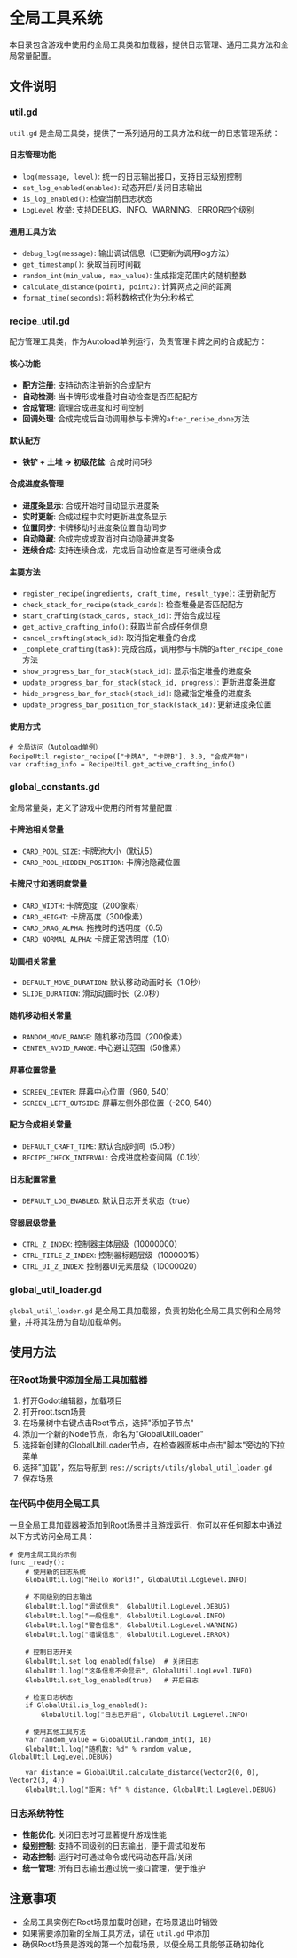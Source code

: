 # 全局工具系统

本目录包含游戏中使用的全局工具类和加载器，提供日志管理、通用工具方法和全局常量配置。

## 文件说明

### util.gd

`util.gd` 是全局工具类，提供了一系列通用的工具方法和统一的日志管理系统：

#### 日志管理功能
- `log(message, level)`: 统一的日志输出接口，支持日志级别控制
- `set_log_enabled(enabled)`: 动态开启/关闭日志输出
- `is_log_enabled()`: 检查当前日志状态
- `LogLevel` 枚举: 支持DEBUG、INFO、WARNING、ERROR四个级别

#### 通用工具方法
- `debug_log(message)`: 输出调试信息（已更新为调用log方法）
- `get_timestamp()`: 获取当前时间戳
- `random_int(min_value, max_value)`: 生成指定范围内的随机整数
- `calculate_distance(point1, point2)`: 计算两点之间的距离
- `format_time(seconds)`: 将秒数格式化为分:秒格式

### recipe_util.gd

配方管理工具类，作为Autoload单例运行，负责管理卡牌之间的合成配方：

#### 核心功能
- **配方注册**: 支持动态注册新的合成配方
- **自动检测**: 当卡牌形成堆叠时自动检查是否匹配配方
- **合成管理**: 管理合成进度和时间控制
- **回调处理**: 合成完成后自动调用参与卡牌的`after_recipe_done`方法

#### 默认配方
- **铁铲 + 土堆 → 初级花盆**: 合成时间5秒

#### 合成进度条管理
- **进度条显示**: 合成开始时自动显示进度条
- **实时更新**: 合成过程中实时更新进度条显示
- **位置同步**: 卡牌移动时进度条位置自动同步
- **自动隐藏**: 合成完成或取消时自动隐藏进度条
- **连续合成**: 支持连续合成，完成后自动检查是否可继续合成

#### 主要方法
- `register_recipe(ingredients, craft_time, result_type)`: 注册新配方
- `check_stack_for_recipe(stack_cards)`: 检查堆叠是否匹配配方
- `start_crafting(stack_cards, stack_id)`: 开始合成过程
- `get_active_crafting_info()`: 获取当前合成任务信息
- `cancel_crafting(stack_id)`: 取消指定堆叠的合成
- `_complete_crafting(task)`: 完成合成，调用参与卡牌的`after_recipe_done`方法
- `show_progress_bar_for_stack(stack_id)`: 显示指定堆叠的进度条
- `update_progress_bar_for_stack(stack_id, progress)`: 更新进度条进度
- `hide_progress_bar_for_stack(stack_id)`: 隐藏指定堆叠的进度条
- `update_progress_bar_position_for_stack(stack_id)`: 更新进度条位置

#### 使用方式
```gdscript
# 全局访问（Autoload单例）
RecipeUtil.register_recipe(["卡牌A", "卡牌B"], 3.0, "合成产物")
var crafting_info = RecipeUtil.get_active_crafting_info()
```

### global_constants.gd

全局常量类，定义了游戏中使用的所有常量配置：

#### 卡牌池相关常量
- `CARD_POOL_SIZE`: 卡牌池大小（默认5）
- `CARD_POOL_HIDDEN_POSITION`: 卡牌池隐藏位置

#### 卡牌尺寸和透明度常量
- `CARD_WIDTH`: 卡牌宽度（200像素）
- `CARD_HEIGHT`: 卡牌高度（300像素）
- `CARD_DRAG_ALPHA`: 拖拽时的透明度（0.5）
- `CARD_NORMAL_ALPHA`: 卡牌正常透明度（1.0）

#### 动画相关常量
- `DEFAULT_MOVE_DURATION`: 默认移动动画时长（1.0秒）
- `SLIDE_DURATION`: 滑动动画时长（2.0秒）

#### 随机移动相关常量
- `RANDOM_MOVE_RANGE`: 随机移动范围（200像素）
- `CENTER_AVOID_RANGE`: 中心避让范围（50像素）

#### 屏幕位置常量
- `SCREEN_CENTER`: 屏幕中心位置（960, 540）
- `SCREEN_LEFT_OUTSIDE`: 屏幕左侧外部位置（-200, 540）

#### 配方合成相关常量
- `DEFAULT_CRAFT_TIME`: 默认合成时间（5.0秒）
- `RECIPE_CHECK_INTERVAL`: 合成进度检查间隔（0.1秒）

#### 日志配置常量
- `DEFAULT_LOG_ENABLED`: 默认日志开关状态（true）

#### 容器层级常量
- `CTRL_Z_INDEX`: 控制器主体层级（10000000）
- `CTRL_TITLE_Z_INDEX`: 控制器标题层级（10000015）
- `CTRL_UI_Z_INDEX`: 控制器UI元素层级（10000020）

### global_util_loader.gd

`global_util_loader.gd` 是全局工具加载器，负责初始化全局工具实例和全局常量，并将其注册为自动加载单例。

## 使用方法

### 在Root场景中添加全局工具加载器

1. 打开Godot编辑器，加载项目
2. 打开root.tscn场景
3. 在场景树中右键点击Root节点，选择"添加子节点"
4. 添加一个新的Node节点，命名为"GlobalUtilLoader"
5. 选择新创建的GlobalUtilLoader节点，在检查器面板中点击"脚本"旁边的下拉菜单
6. 选择"加载"，然后导航到 `res://scripts/utils/global_util_loader.gd`
7. 保存场景

### 在代码中使用全局工具

一旦全局工具加载器被添加到Root场景并且游戏运行，你可以在任何脚本中通过以下方式访问全局工具：

```gdscript
# 使用全局工具的示例
func _ready():
    # 使用新的日志系统
    GlobalUtil.log("Hello World!", GlobalUtil.LogLevel.INFO)
    
    # 不同级别的日志输出
    GlobalUtil.log("调试信息", GlobalUtil.LogLevel.DEBUG)
    GlobalUtil.log("一般信息", GlobalUtil.LogLevel.INFO)
    GlobalUtil.log("警告信息", GlobalUtil.LogLevel.WARNING)
    GlobalUtil.log("错误信息", GlobalUtil.LogLevel.ERROR)
    
    # 控制日志开关
    GlobalUtil.set_log_enabled(false)  # 关闭日志
    GlobalUtil.log("这条信息不会显示", GlobalUtil.LogLevel.INFO)
    GlobalUtil.set_log_enabled(true)   # 开启日志
    
    # 检查日志状态
    if GlobalUtil.is_log_enabled():
        GlobalUtil.log("日志已开启", GlobalUtil.LogLevel.INFO)
    
    # 使用其他工具方法
    var random_value = GlobalUtil.random_int(1, 10)
    GlobalUtil.log("随机数: %d" % random_value, GlobalUtil.LogLevel.DEBUG)
    
    var distance = GlobalUtil.calculate_distance(Vector2(0, 0), Vector2(3, 4))
    GlobalUtil.log("距离: %f" % distance, GlobalUtil.LogLevel.DEBUG)
```

### 日志系统特性

- **性能优化**: 关闭日志时可显著提升游戏性能
- **级别控制**: 支持不同级别的日志输出，便于调试和发布
- **动态控制**: 运行时可通过命令或代码动态开启/关闭
- **统一管理**: 所有日志输出通过统一接口管理，便于维护

## 注意事项

- 全局工具实例在Root场景加载时创建，在场景退出时销毁
- 如果需要添加新的全局工具方法，请在 `util.gd` 中添加
- 确保Root场景是游戏的第一个加载场景，以便全局工具能够正确初始化